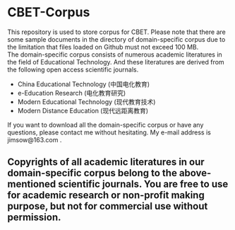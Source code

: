 # CBET-Corpus
This repository is used to store corpus for CBET. Please note that there are some sample documents in the directory of domain-specific corpus due to the limitation that files loaded on Github must not exceed 100 MB. <br />
The domain-specific corpus consists of numerous academic literatures in the field of Educational Technology. And these literatures are derived from the following open access scientific journals. <br />
<ul>
    <li>China Educational Technology (中国电化教育) <br /></li>
    <li>e-Education Research (电化教育研究) <br /></li>
    <li>Modern Educational Technology (现代教育技术) <br /></li>
    <li>Modern Distance Education (现代远距离教育) <br /></li>
 </ul>
If you want to download all the domain-specific corpus or have any questions, please contact me without hesitating. My e-mail address is <a> jimsow@163.com </a>. <br />

<h2>Copyrights of all academic literatures in our domain-specific corpus belong to the above-mentioned scientific journals. You are free to use for academic research or non-profit making purpose, but not for commercial use without permission.</h2>
